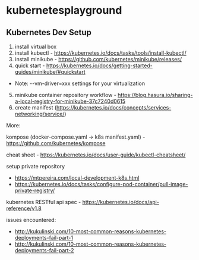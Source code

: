 # kubernetesplayground

## Kubernetes Dev Setup

1. install virtual box
2. install kubectl - https://kubernetes.io/docs/tasks/tools/install-kubectl/
3. install minikube - https://github.com/kubernetes/minikube/releases/
4. quick start - https://kubernetes.io/docs/getting-started-guides/minikube/#quickstart
- Note: --vm-driver=xxx settings for your virtualization
5. minikube container repository workflow - https://blog.hasura.io/sharing-a-local-registry-for-minikube-37c7240d0615
6. create manifest (https://kubernetes.io/docs/concepts/services-networking/service/)

More:

kompose (docker-compose.yaml -> k8s manifest.yaml) - https://github.com/kubernetes/kompose

cheat sheet - https://kubernetes.io/docs/user-guide/kubectl-cheatsheet/

setup private repository
- https://mtpereira.com/local-development-k8s.html
- https://kubernetes.io/docs/tasks/configure-pod-container/pull-image-private-registry/

kubernetes RESTful api spec - https://kubernetes.io/docs/api-reference/v1.8

issues encountered: 
- http://kukulinski.com/10-most-common-reasons-kubernetes-deployments-fail-part-1
- http://kukulinski.com/10-most-common-reasons-kubernetes-deployments-fail-part-2
